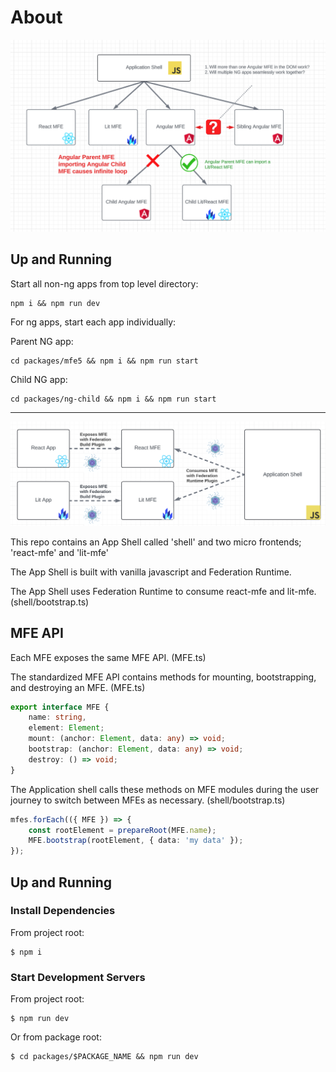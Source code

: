 # About

![NG issues](./ng-integration-issues.png)

## Up and Running

Start all non-ng apps from top level directory:

```shell
npm i && npm run dev
```

For ng apps, start each app individually:

Parent NG app:
```shell
cd packages/mfe5 && npm i && npm run start
```

Child NG app:
```shell
cd packages/ng-child && npm i && npm run start
```

-------------------

![Diagram](./diagram.png)

This repo contains an App Shell called 'shell' and two micro frontends; 'react-mfe' and 'lit-mfe'

The App Shell is built with vanilla javascript and Federation Runtime.

The App Shell uses Federation Runtime to consume react-mfe and lit-mfe. (shell/bootstrap.ts)

## MFE API

Each MFE exposes the same MFE API. (MFE.ts)

The standardized MFE API contains methods for mounting, bootstrapping, and destroying an MFE. (MFE.ts)

```typescript
export interface MFE {
    name: string,
    element: Element;
    mount: (anchor: Element, data: any) => void;
    bootstrap: (anchor: Element, data: any) => void;
    destroy: () => void;
}
```

The Application shell calls these methods on MFE modules during the user journey to switch between MFEs as necessary. (shell/bootstrap.ts)

```typescript
mfes.forEach(({ MFE }) => {
    const rootElement = prepareRoot(MFE.name);
    MFE.bootstrap(rootElement, { data: 'my data' });
});
```

## Up and Running

### Install Dependencies

From project root:

```shell
$ npm i
```

### Start Development Servers

From project root:

```shell
$ npm run dev
```

Or from package root:

```shell
$ cd packages/$PACKAGE_NAME && npm run dev
```
